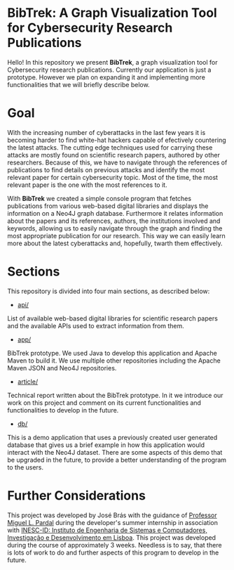 # BibTrek: A Graph Visualization Tool for Cybersecurity Research Publications

Hello! In this repository we present **BibTrek**, a graph visualization tool for
Cybersecurity research publications. Currently our application is just a prototype. However we plan on expanding it and implementing more functionalities that we will briefly describe below.

# Goal
With the increasing number of cyberattacks in the last few years it is becoming harder to find white-hat hackers capable of efectively countering the latest attacks. The cutting edge techniques used for carrying these attacks are mostly found on scientific research papers, authored by other researchers. Because of this, we have to navigate through the references of publications to find details on previous attacks and identify the most relevant paper for certain cybersecurity topic. Most of the time, the most relevant paper is the one with the most references to it.

With **BibTrek** we created a simple console program that fetches publications from various web-based digital libraries and displays the information on a Neo4J graph database. Furthermore it relates information about the papers and its references, authors, the institutions involved and keywords, allowing us to easily navigate through the graph and finding the most appropriate publication for our research. This way we can easily learn more about the latest cyberattacks and, hopefully, twarth them effectively.

# Sections

This repository is divided into four main sections, as described below:

- [api/](https://github.com/inesc-id/BibTrek/tree/master/api)

List of available web-based digital libraries for scientific research papers and the available APIs used to extract information from them.

- [app/](https://github.com/inesc-id/BibTrek/tree/master/app)

BibTrek prototype. We used Java to develop this application and Apache Maven to build it. We use multiple other repositories including the Apache Maven JSON and Neo4J repositories.

- [article/](https://github.com/inesc-id/BibTrek/tree/master/article)

Technical report written about the BibTrek prototype. In it we introduce our work on this project and comment on its current functionalities and functionalities to develop in the future.

- [db/](https://github.com/inesc-id/BibTrek/tree/master/db)

This is a demo application that uses a previously created user generated database that gives us a brief example in how this application would interact with the Neo4J dataset. There are some aspects of this demo that be upgraded in the future, to provide a better understanding of the program to the users.

# Further Considerations

This project was developed by José Brás with the guidance of [Professor Miguel L. Pardal](http://web.tecnico.ulisboa.pt/miguel.pardal/) during the developer's summer internship in association with [INESC-ID: Instituto de Engenharia de Sistemas e Computadores, Investigação e Desenvolvimento em Lisboa](https://www.inesc-id.pt/). This project was developed during the course of approximately 3 weeks. Needless is to say, that there is lots of work to do and further aspects of this program to develop in the future.

